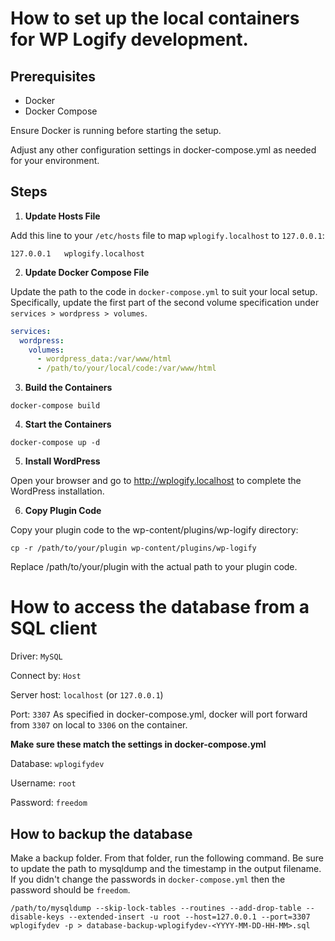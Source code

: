 # How to set up the local containers for WP Logify development.

## Prerequisites

- Docker
- Docker Compose

Ensure Docker is running before starting the setup.

Adjust any other configuration settings in docker-compose.yml as needed for your environment.

## Steps

1. **Update Hosts File**

Add this line to your `/etc/hosts` file to map `wplogify.localhost` to `127.0.0.1`:

```
127.0.0.1   wplogify.localhost
```

2. **Update Docker Compose File**

Update the path to the code in `docker-compose.yml` to suit your local setup. Specifically, update the first part of the second volume specification under `services > wordpress > volumes`.

```yaml
services:
  wordpress:
    volumes:
      - wordpress_data:/var/www/html
      - /path/to/your/local/code:/var/www/html
```

3. **Build the Containers**

```
docker-compose build
```

4. **Start the Containers**

```
docker-compose up -d
```

5. **Install WordPress**

Open your browser and go to http://wplogify.localhost to complete the WordPress installation.

6. **Copy Plugin Code**

Copy your plugin code to the wp-content/plugins/wp-logify directory:

```
cp -r /path/to/your/plugin wp-content/plugins/wp-logify
```

Replace /path/to/your/plugin with the actual path to your plugin code.

# How to access the database from a SQL client

Driver: `MySQL`

Connect by: `Host`

Server host: `localhost` (or `127.0.0.1`)

Port: `3307`
As specified in docker-compose.yml, docker will port forward from `3307` on local to `3306` on the container.

**Make sure these match the settings in docker-compose.yml**

Database: `wplogifydev`

Username: `root`

Password: `freedom`

## How to backup the database

Make a backup folder. From that folder, run the following command. Be sure to update the path to mysqldump and the timestamp in the output filename. If you didn't change the passwords in `docker-compose.yml` then the password should be `freedom`.

```
/path/to/mysqldump --skip-lock-tables --routines --add-drop-table --disable-keys --extended-insert -u root --host=127.0.0.1 --port=3307 wplogifydev -p > database-backup-wplogifydev-<YYYY-MM-DD-HH-MM>.sql
```
